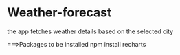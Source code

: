 # Weather-forecast
the app fetches weather details based on the selected city

===>Packages to be installed
npm install recharts
